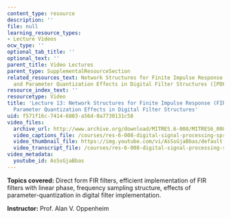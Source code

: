 ```yaml
---
content_type: resource
description: ''
file: null
learning_resource_types:
- Lecture Videos
ocw_type: ''
optional_tab_title: ''
optional_text: ''
parent_title: Video Lectures
parent_type: SupplementalResourceSection
related_resources_text: Network Structures for Finite Impulse Response (FIR) Systems
  and Parameter Quantization Effects in Digital Filter Structures ([PDF](/courses/res-6-008-digital-signal-processing-spring-2011/resources/mitres_6_008s11_lec13-1))
resource_index_text: ''
resourcetype: Video
title: 'Lecture 13: Network Structures for Finite Impulse Response (FIR) Systems and
  Parameter Quantization Effects in Digital Filter Structures'
uid: f571f16c-7414-6803-a56d-0a7730131c58
video_files:
  archive_url: http://www.archive.org/download/MITRES.6-008/MITRES6_008_lec13_300k.mp4
  video_captions_file: /courses/res-6-008-digital-signal-processing-spring-2011/33d12bc19c5d5c81aff6381848920a87_AsSsGjaBbas.vtt
  video_thumbnail_file: https://img.youtube.com/vi/AsSsGjaBbas/default.jpg
  video_transcript_file: /courses/res-6-008-digital-signal-processing-spring-2011/4260578ccde71f509549a31a9d2e3e97_AsSsGjaBbas.pdf
video_metadata:
  youtube_id: AsSsGjaBbas
---
```


**Topics covered:** Direct form FIR filters, efficient implementation of FIR filters with linear phase, frequency sampling structure, effects of parameter-quantization in digital filter implementation.

**Instructor:** Prof. Alan V. Oppenheim